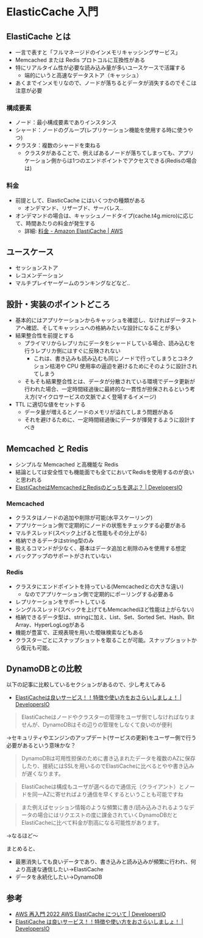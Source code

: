 # ElasticCache 入門

## ElastiCache とは

- 一言で表すと「フルマネージドのインメモリキャッシングサービス」
- Memcached または Redis プロトコルに互換性がある
- 特にリアルタイム性が必要な読み込み量が多いユースケースで活躍する
  - 端的にいうと高速なデータストア（キャッシュ）
- あくまでインメモリなので、ノードが落ちるとデータが消失するのでそこは注意が必要

### 構成要素

- ノード：最小構成要素でありインスタンス
- シャード：ノードのグループ(レプリケーション機能を使用する時に使うやつ)
- クラスタ：複数のシャードを束ねる
  - クラスタがあることで、例えばあるノードが落ちてしまっても、アプリケーション側からは1つのエンドポイントでアクセスできる(Redisの場合は)

### 料金

- 前提として、ElasticCache にはいくつかの種類がある
  - オンデマンド、リザーブド、サーバレス..
- オンデマンドの場合は、キャッシュノードタイプ(cache.t4g.micro)に応じて、時間あたりの料金が発生する
  - 詳細: [料金 - Amazon ElastiCache | AWS](https://aws.amazon.com/jp/elasticache/pricing/)

## ユースケース

- セッションストア
- レコメンデーション
- マルチプレイヤーゲームのランキングなどなど..

## 設計・実装のポイントどころ

- 基本的にはアプリケーションからキャッシュを確認し、なければデータストアへ確認、そしてキャッシュへの格納みたいな設計になることが多い
- 結果整合性を前提とする
  - プライマリからレプリカにデータをシャードしている場合、読み込むを行うレプリカ側にはすぐに反映されない
    - これは、書き込みも読み込むも同じノードで行ってしまうとコネクション枯渇や CPU 使用率の逼迫を避けるためにそのように設計されてしまう
  - そもそも結果整合性とは、データが分散されている環境でデータ更新が行われた場合、一定時間経過後に最終的な一貫性が担保されるという考え方(マイクロサービスの文脈でよく登場するイメージ)
- TTL に適切な値をセットする
  - データ量が増えるとノードのメモリが溢れてしまう問題がある
  - それを避けるために、一定時間経過後にデータが揮発するように設計すべき

## Memcached と Redis

- シンプルな Memcached と高機能な Redis
- 結論としては安全性でも機能面でも全てにおいてRedisを使用するのが良いと思われる
- [ElastiCacheはMemcachedとRedisのどっちを選ぶ？ | DevelopersIO](https://dev.classmethod.jp/articles/which-choice-redis-memcached/)

### Memcached

- クラスタはノードの追加や削除が可能(水平スケーリング)
- アプリケーション側で定期的にノードの状態をチェックする必要がある
- マルチスレッド(スペック上げると性能もその分上がる)
- 格納できるデータはstring型のみ
- 扱えるコマンドが少なく、基本はデータ追加と削除のみを使用する想定
- バックアップのサポートがされていない

### Redis

- クラスタにエンドポイントを持っている(Memcachedとの大きな違い)
  - なのでアプリケーション側で定期的にポーリングする必要ある
- レプリケーションをサポートしている
- シングルスレッド(スペックを上げてもMemcachedほど性能は上がらない)
- 格納できるデータ型は、stringに加え、List、Set、Sorted Set、Hash、Bit Array、HyperLogLogがある
- 機能が豊富で、正規表現を用いた曖昧検索などもある
- クラスターごとにスナップショットを取ることが可能。スナップショットから復元も可能。

## DynamoDBとの比較

以下の記事に比較しているセクションがあるので、少し考えてみる

- [ElastiCacheは良いサービス！！特徴や使い方をおさらいしましょ！ | DevelopersIO](https://dev.classmethod.jp/articles/elasticache-is-very-good-lets-review/)

> ElastiCacheはノードやクラスターの管理をユーザ側でしなければなりませんが、DynamoDBはその辺りの管理をしなくて良いのが便利

→セキュリティやエンジンのアップデート(サービスの更新)をユーザー側で行う必要があるという意味かな？

> DynamoDBは可用性担保のために書き込まれたデータを複数のAZに保存したり、接続にはSSLを用いるのでElastiCacheに比べるとやや書き込みが遅くなります。

> ElastiCacheは構成もユーザが選べるので通信元（クライアント）とノードを同一AZに寄せればより通信を早くするということも可能ですね

> また例えばセッション情報のような頻繁に書き/読み込みされるようなデータの場合にはリクエストの度に課金されていくDynamoDBだとElastiCacheに比べて料金が割高になる可能性があります。

→なるほど〜

まとめると、

- 最悪消失しても良いデータであり、書き込みと読み込みが頻繁に行われ、何より高速な通信したい→ElastiCache
- データを永続化したい→DynamoDB

## 参考

- [AWS 再入門 2022 AWS ElastiCache について | DevelopersIO](https://dev.classmethod.jp/articles/re-introduction-2022-amazon-elasticache/)
- [ElastiCache は良いサービス！！特徴や使い方をおさらいしましょ！ | DevelopersIO](https://dev.classmethod.jp/articles/elasticache-is-very-good-lets-review/)
